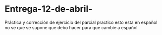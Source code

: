 # Entrega-12-de-abril-
Práctica y corrección de ejercicio del parcial practico esto esta en español no se que se supone que debo hacer para que cambie a español   
